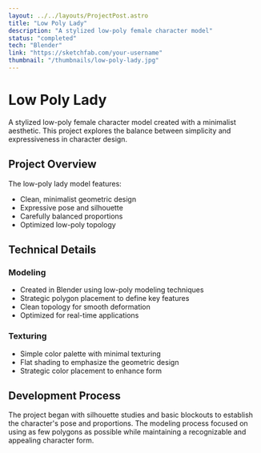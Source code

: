 ```yaml
---
layout: ../../layouts/ProjectPost.astro
title: "Low Poly Lady"
description: "A stylized low-poly female character model"
status: "completed"
tech: "Blender"
link: "https://sketchfab.com/your-username"
thumbnail: "/thumbnails/low-poly-lady.jpg"
---
```


# Low Poly Lady

A stylized low-poly female character model created with a minimalist aesthetic. This project explores the balance between simplicity and expressiveness in character design.

## Project Overview

The low-poly lady model features:
- Clean, minimalist geometric design
- Expressive pose and silhouette
- Carefully balanced proportions
- Optimized low-poly topology

## Technical Details

### Modeling
- Created in Blender using low-poly modeling techniques
- Strategic polygon placement to define key features
- Clean topology for smooth deformation
- Optimized for real-time applications

### Texturing
- Simple color palette with minimal texturing
- Flat shading to emphasize the geometric design
- Strategic color placement to enhance form

## Development Process

The project began with silhouette studies and basic blockouts to establish the character's pose and proportions. The modeling process focused on using as few polygons as possible while maintaining a recognizable and appealing character form.

